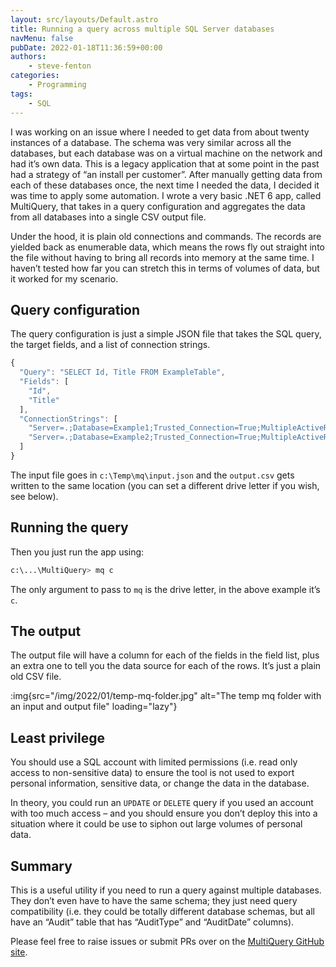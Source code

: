 ```yaml
---
layout: src/layouts/Default.astro
title: Running a query across multiple SQL Server databases
navMenu: false
pubDate: 2022-01-18T11:36:59+00:00
authors:
    - steve-fenton
categories:
    - Programming
tags:
    - SQL
---
```


I was working on an issue where I needed to get data from about twenty instances of a database. The schema was very similar across all the databases, but each database was on a virtual machine on the network and had it’s own data. This is a legacy application that at some point in the past had a strategy of “an install per customer”. After manually getting data from each of these databases once, the next time I needed the data, I decided it was time to apply some automation. I wrote a very basic .NET 6 app, called MultiQuery, that takes in a query configuration and aggregates the data from all databases into a single CSV output file.

Under the hood, it is plain old connections and commands. The records are yielded back as enumerable data, which means the rows fly out straight into the file without having to bring all records into memory at the same time. I haven’t tested how far you can stretch this in terms of volumes of data, but it worked for my scenario.

## Query configuration

The query configuration is just a simple JSON file that takes the SQL query, the target fields, and a list of connection strings.

```javascript
{
  "Query": "SELECT Id, Title FROM ExampleTable",
  "Fields": [
    "Id",
    "Title"
  ],
  "ConnectionStrings": [
    "Server=.;Database=Example1;Trusted_Connection=True;MultipleActiveResultSets=true",
    "Server=.;Database=Example2;Trusted_Connection=True;MultipleActiveResultSets=true"
  ]
}
```

The input file goes in `c:\Temp\mq\input.json` and the `output.csv` gets written to the same location (you can set a different drive letter if you wish, see below).

## Running the query

Then you just run the app using:

```bash
c:\...\MultiQuery> mq c
```

The only argument to pass to `mq` is the drive letter, in the above example it’s `c`.

## The output

The output file will have a column for each of the fields in the field list, plus an extra one to tell you the data source for each of the rows. It’s just a plain old CSV file.

:img{src="/img/2022/01/temp-mq-folder.jpg" alt="The temp mq folder with an input and output file" loading="lazy"}

## Least privilege

You should use a SQL account with limited permissions (i.e. read only access to non-sensitive data) to ensure the tool is not used to export personal information, sensitive data, or change the data in the database.

In theory, you could run an `UPDATE` or `DELETE` query if you used an account with too much access – and you should ensure you don’t deploy this into a situation where it could be use to siphon out large volumes of personal data.

## Summary

This is a useful utility if you need to run a query against multiple databases. They don’t even have to have the same schema; they just need query compatibility (i.e. they could be totally different database schemas, but all have an “Audit” table that has “AuditType” and “AuditDate” columns).

Please feel free to raise issues or submit PRs over on the [MultiQuery GitHub site](https://github.com/Steve-Fenton/MultiQuery).